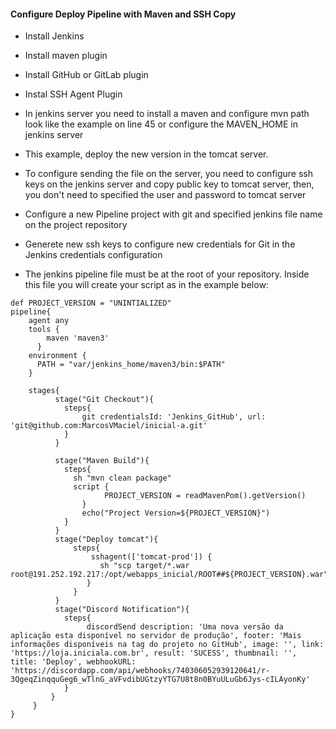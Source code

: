#### Configure Deploy Pipeline with Maven and SSH Copy

- Install Jenkins

- Install maven plugin

- Install GitHub or GitLab plugin

- Instal SSH Agent Plugin

- In jenkins server you need to install a maven and configure mvn path look like the example on line 45 or configure the MAVEN_HOME in jenkins server

- This example, deploy the new version in the tomcat server.

- To configure sending the file on the server, you need to configure ssh keys on the jenkins server and copy public key to tomcat server, then, you don't need to specified the user and password to tomcat server

- Configure a new Pipeline project with git and specified jenkins file name on the project repository

- Generete new ssh keys to configure new credentials for Git in the Jenkins credentials configuration

- The jenkins pipeline file must be at the root of your repository. Inside this file you will create your script as in the example below:


```
def PROJECT_VERSION = "UNINTIALIZED"
pipeline{
    agent any
    tools {
        maven 'maven3'
      }
    environment {
      PATH = "var/jenkins_home/maven3/bin:$PATH"
    }
    
    stages{
          stage("Git Checkout"){
            steps{
                git credentialsId: 'Jenkins_GitHub', url: 'git@github.com:MarcosVMaciel/inicial-a.git'
            }
          }
          
          stage("Maven Build"){
            steps{
              sh "mvn clean package"
              script {
                     PROJECT_VERSION = readMavenPom().getVersion()                                             
                }
                echo("Project Version=${PROJECT_VERSION}")
            }
          }      
          stage("Deploy tomcat"){
              steps{
                  sshagent(['tomcat-prod']) {                    
                    sh "scp target/*.war root@191.252.192.217:/opt/webapps_inicial/ROOT##${PROJECT_VERSION}.war"                     
                 }
              }
          }   
          stage("Discord Notification"){
            steps{
                 discordSend description: 'Uma nova versão da aplicação esta disponível no servidor de produção', footer: 'Mais informações disponíveis na tag do projeto no GitHub', image: '', link: 'https://loja.iniciala.com.br', result: 'SUCESS', thumbnail: '', title: 'Deploy', webhookURL: 'https://discordapp.com/api/webhooks/740306052939120641/r-3QgeqZinqquGeg6_wTlnG_aVFvdibUGtzyYTG7U8t8n0BYuULuGb6Jys-cILAyonKy'
            }
         }   
     }
}
```
